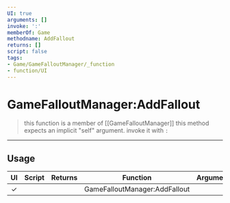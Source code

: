 ```yaml
---
UI: true
arguments: []
invoke: ':'
memberOf: Game
methodname: AddFallout
returns: []
script: false
tags:
- Game/GameFalloutManager/_function
- function/UI
---
```

# GameFalloutManager:AddFallout
> this function is a member of [[GameFalloutManager]]
> this method expects an implicit "self" argument. invoke it with `:`
-----
## Usage
|  UI | Script | Returns | Function | Arguments |
|:---:|:------:|-------:|:--------:|:---------|
|✓| ||GameFalloutManager:AddFallout||

